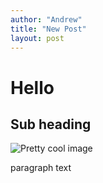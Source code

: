 ```yaml
---
author: "Andrew"
title: "New Post"
layout: post
---
```


# Hello

## Sub heading

![Pretty cool image](https://static1.squarespace.com/static/556e4851e4b0fb59709eecbd/t/573c8add1bbee0b32db807c8/1463585508690/?format=1500w)

paragraph text
